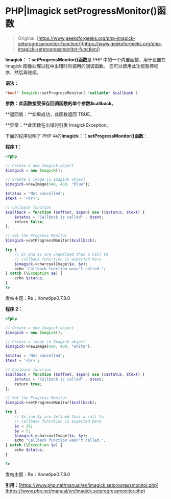 # PHP|Imagick setProgressMonitor()函数

> Original: [https://www.geeksforgeeks.org/php-imagick-setprogressmonitor-function/](https://www.geeksforgeeks.org/php-imagick-setprogressmonitor-function/)

**Imagick：：setProgressMonitor()函数**是 PHP 中的一个内置函数，用于设置在 Imagick 图像处理过程中出错时将调用的回调函数。 您可以使用此功能暂停程序，然后再继续。

**语法：**

```php
*bool* Imagick::setProgressMonitor( *callable* $callback )
```

**参数：**此函数接受保存回调函数的单个参数**$callback**。

**返回值：**如果成功，此函数返回 TRUE。

**异常：**此函数在出错时引发 ImagickException。

下面的程序说明了 PHP 中的**Imagick：：setProgressMonitor()函数**：

**程序 1：**

```php
<?php

// Create a new Imagick object
$imagick = new Imagick();

// Create a image in Imagick object
$imagick->newImage(640, 480, "blue");

$status = 'Not cancelled';
$text = '<br>';

// Callback function
$callback = function ($offset, $span) use (&$status, $text) {
    $status = "Callback is called" . $text;
    return false;
};

// Set the Progress Monitor
$imagick->setProgressMonitor($callback);

try {
    // $x and $y are undefined thus a call to
    // callback funcction is expected here
    $imagick->charcoalImage($x, $y);
    echo "Callback function wasn't called.";
} catch (\Exception $e) {
    echo $status;
}
?>
```

发帖主题：Re：Колибри0.7.8.0

**程序 2：**

```php
<?php

// Create a new Imagick object
$imagick = new Imagick();

// Create a image in Imagick object
$imagick->newImage(600, 400, "white");

$status = 'Not cancelled';
$text = '<br>';

// Callback function
$callback = function ($offset, $span) use (&$status, $text) {
    $status = "Callback is called" . $text;
    return true;
};

// Set the Progress Monitor
$imagick->setProgressMonitor($callback);

try {
    // $x and $y are defined thus a call to
    // callback funcction is expected here
    $x = 20;
    $y = 5;
    $imagick->charcoalImage($x, $y);
    echo "Callback function wasn't called.";
} catch (\Exception $e) {
    echo $status;
}

?>
```

发帖主题：Re：Колибри0.7.8.0

**引用：**[https://www.php.net/manual/en/imagick.setprogressmonitor.php](https://www.php.net/manual/en/imagick.setprogressmonitor.php)